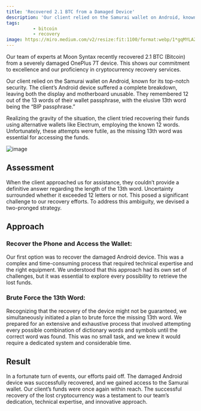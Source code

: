 ```yaml
---
title: 'Recovered 2.1 BTC from a Damaged Device'
description: 'Our client relied on the Samurai wallet on Android, known for its top-notch security. The client’s Android device suffered a complete breakdown, leaving both the display and motherboard unusable. They remembered 12 out of the 13 words of their wallet passphrase, with the elusive 13th word being the “BIP passphrase.”'
tags:
          - bitcoin
          - recovery
image: https://miro.medium.com/v2/resize:fit:1100/format:webp/1*gqMYLAZzT1L_3Rm2opdoPw.png
---
```


Our team of experts at Moon Syntax recently recovered 2.1 BTC (Bitcoin) from a severely damaged OnePlus 7T device. This shows our commitment to excellence and our proficiency in cryptocurrency recovery services.

Our client relied on the Samurai wallet on Android, known for its top-notch security. The client’s Android device suffered a complete breakdown, leaving both the display and motherboard unusable. They remembered 12 out of the 13 words of their wallet passphrase, with the elusive 13th word being the “BIP passphrase.”

Realizing the gravity of the situation, the client tried recovering their funds using alternative wallets like Electrum, employing the known 12 words. Unfortunately, these attempts were futile, as the missing 13th word was essential for accessing the funds.

![image](https://miro.medium.com/v2/resize:fit:1100/format:webp/1*J-nh_uGLRwL_aQnAsDg1Wg.png)

## Assessment

When the client approached us for assistance, they couldn’t provide a definitive answer regarding the length of the 13th word. Uncertainty surrounded whether it exceeded 12 letters or not. This posed a significant challenge to our recovery efforts. To address this ambiguity, we devised a two-pronged strategy.

## Approach

### Recover the Phone and Access the Wallet:

Our first option was to recover the damaged Android device. This was a complex and time-consuming process that required technical expertise and the right equipment. We understood that this approach had its own set of challenges, but it was essential to explore every possibility to retrieve the lost funds.

### Brute Force the 13th Word:

Recognizing that the recovery of the device might not be guaranteed, we simultaneously initiated a plan to brute force the missing 13th word. We prepared for an extensive and exhaustive process that involved attempting every possible combination of dictionary words and symbols until the correct word was found. This was no small task, and we knew it would require a dedicated system and considerable time.

## Result

In a fortunate turn of events, our efforts paid off. The damaged Android device was successfully recovered, and we gained access to the Samurai wallet. Our client’s funds were once again within reach. The successful recovery of the lost cryptocurrency was a testament to our team’s dedication, technical expertise, and innovative approach.
